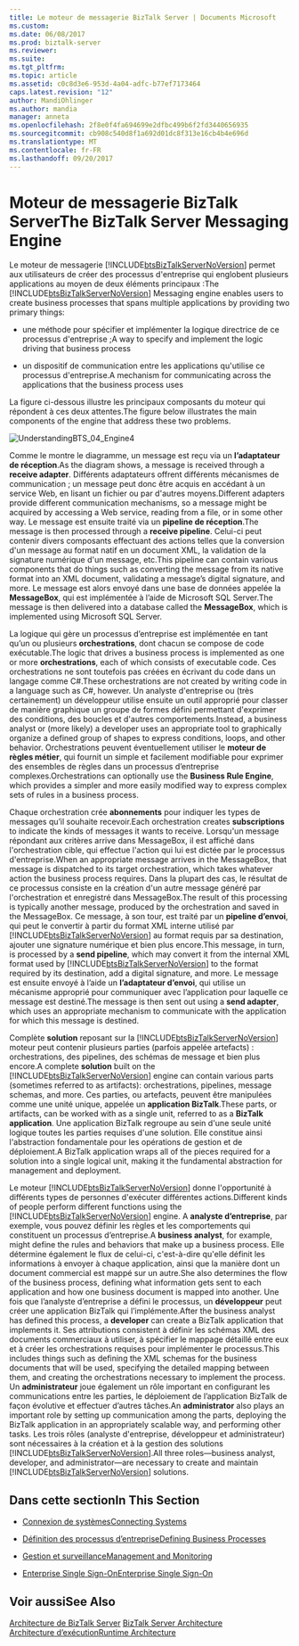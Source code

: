 ```yaml
---
title: Le moteur de messagerie BizTalk Server | Documents Microsoft
ms.custom: 
ms.date: 06/08/2017
ms.prod: biztalk-server
ms.reviewer: 
ms.suite: 
ms.tgt_pltfrm: 
ms.topic: article
ms.assetid: c0c8d3e6-953d-4a04-adfc-b77ef7173464
caps.latest.revision: "12"
author: MandiOhlinger
ms.author: mandia
manager: anneta
ms.openlocfilehash: 2f8e0f4fa694699e2dfbc499b6f2fd3440656935
ms.sourcegitcommit: cb908c540d8f1a692d01dc8f313e16cb4b4e696d
ms.translationtype: MT
ms.contentlocale: fr-FR
ms.lasthandoff: 09/20/2017
---
```

# <a name="the-biztalk-server-messaging-engine"></a><span data-ttu-id="8309d-102">Moteur de messagerie BizTalk Server</span><span class="sxs-lookup"><span data-stu-id="8309d-102">The BizTalk Server Messaging Engine</span></span>
<span data-ttu-id="8309d-103">Le moteur de messagerie [!INCLUDE[btsBizTalkServerNoVersion](../includes/btsbiztalkservernoversion-md.md)] permet aux utilisateurs de créer des processus d'entreprise qui englobent plusieurs applications au moyen de deux éléments principaux :</span><span class="sxs-lookup"><span data-stu-id="8309d-103">The [!INCLUDE[btsBizTalkServerNoVersion](../includes/btsbiztalkservernoversion-md.md)] Messaging engine enables users to create business processes that spans multiple applications by providing two primary things:</span></span>  
  
-   <span data-ttu-id="8309d-104">une méthode pour spécifier et implémenter la logique directrice de ce processus d'entreprise ;</span><span class="sxs-lookup"><span data-stu-id="8309d-104">A way to specify and implement the logic driving that business process</span></span>  
  
-   <span data-ttu-id="8309d-105">un dispositif de communication entre les applications qu'utilise ce processus d'entreprise.</span><span class="sxs-lookup"><span data-stu-id="8309d-105">A mechanism for communicating across the applications that the business process uses</span></span>  
  
 <span data-ttu-id="8309d-106">La figure ci-dessous illustre les principaux composants du moteur qui répondent à ces deux attentes.</span><span class="sxs-lookup"><span data-stu-id="8309d-106">The figure below illustrates the main components of the engine that address these two problems.</span></span>  
  
 ![](../core/media/understandingbts-04-engine4.gif "UnderstandingBTS_04_Engine4")  
  
 <span data-ttu-id="8309d-107">Comme le montre le diagramme, un message est reçu via un **l’adaptateur de réception**.</span><span class="sxs-lookup"><span data-stu-id="8309d-107">As the diagram shows, a message is received through a **receive adapter**.</span></span> <span data-ttu-id="8309d-108">Différents adaptateurs offrent différents mécanismes de communication ; un message peut donc être acquis en accédant à un service Web, en lisant un fichier ou par d'autres moyens.</span><span class="sxs-lookup"><span data-stu-id="8309d-108">Different adapters provide different communication mechanisms, so a message might be acquired by accessing a Web service, reading from a file, or in some other way.</span></span> <span data-ttu-id="8309d-109">Le message est ensuite traité via un **pipeline de réception**.</span><span class="sxs-lookup"><span data-stu-id="8309d-109">The message is then processed through a **receive pipeline**.</span></span> <span data-ttu-id="8309d-110">Celui-ci peut contenir divers composants effectuant des actions telles que la conversion d'un message au format natif en un document XML, la validation de la signature numérique d'un message, etc.</span><span class="sxs-lookup"><span data-stu-id="8309d-110">This pipeline can contain various components that do things such as converting the message from its native format into an XML document, validating a message’s digital signature, and more.</span></span> <span data-ttu-id="8309d-111">Le message est alors envoyé dans une base de données appelée la **MessageBox**, qui est implémentée à l’aide de Microsoft SQL Server.</span><span class="sxs-lookup"><span data-stu-id="8309d-111">The message is then delivered into a database called the **MessageBox**, which is implemented using Microsoft SQL Server.</span></span>  
  
 <span data-ttu-id="8309d-112">La logique qui gère un processus d’entreprise est implémentée en tant qu’un ou plusieurs **orchestrations**, dont chacun se compose de code exécutable.</span><span class="sxs-lookup"><span data-stu-id="8309d-112">The logic that drives a business process is implemented as one or more **orchestrations**, each of which consists of executable code.</span></span> <span data-ttu-id="8309d-113">Ces orchestrations ne sont toutefois pas créées en écrivant du code dans un langage comme C#.</span><span class="sxs-lookup"><span data-stu-id="8309d-113">These orchestrations are not created by writing code in a language such as C#, however.</span></span> <span data-ttu-id="8309d-114">Un analyste d'entreprise ou (très certainement) un développeur utilise ensuite un outil approprié pour classer de manière graphique un groupe de formes défini permettant d'exprimer des conditions, des boucles et d'autres comportements.</span><span class="sxs-lookup"><span data-stu-id="8309d-114">Instead, a business analyst or (more likely) a developer uses an appropriate tool to graphically organize a defined group of shapes to express conditions, loops, and other behavior.</span></span> <span data-ttu-id="8309d-115">Orchestrations peuvent éventuellement utiliser le **moteur de règles métier**, qui fournit un simple et facilement modifiable pour exprimer des ensembles de règles dans un processus d’entreprise complexes.</span><span class="sxs-lookup"><span data-stu-id="8309d-115">Orchestrations can optionally use the **Business Rule Engine**, which provides a simpler and more easily modified way to express complex sets of rules in a business process.</span></span>  
  
 <span data-ttu-id="8309d-116">Chaque orchestration crée **abonnements** pour indiquer les types de messages qu’il souhaite recevoir.</span><span class="sxs-lookup"><span data-stu-id="8309d-116">Each orchestration creates **subscriptions** to indicate the kinds of messages it wants to receive.</span></span> <span data-ttu-id="8309d-117">Lorsqu'un message répondant aux critères arrive dans MessageBox, il est affiché dans l'orchestration cible, qui effectue l'action qui lui est dictée par le processus d'entreprise.</span><span class="sxs-lookup"><span data-stu-id="8309d-117">When an appropriate message arrives in the MessageBox, that message is dispatched to its target orchestration, which takes whatever action the business process requires.</span></span> <span data-ttu-id="8309d-118">Dans la plupart des cas, le résultat de ce processus consiste en la création d'un autre message généré par l'orchestration et enregistré dans MessageBox.</span><span class="sxs-lookup"><span data-stu-id="8309d-118">The result of this processing is typically another message, produced by the orchestration and saved in the MessageBox.</span></span> <span data-ttu-id="8309d-119">Ce message, à son tour, est traité par un **pipeline d’envoi**, qui peut le convertir à partir du format XML interne utilisé par [!INCLUDE[btsBizTalkServerNoVersion](../includes/btsbiztalkservernoversion-md.md)] au format requis par sa destination, ajouter une signature numérique et bien plus encore.</span><span class="sxs-lookup"><span data-stu-id="8309d-119">This message, in turn, is processed by a **send pipeline**, which may convert it from the internal XML format used by [!INCLUDE[btsBizTalkServerNoVersion](../includes/btsbiztalkservernoversion-md.md)] to the format required by its destination, add a digital signature, and more.</span></span> <span data-ttu-id="8309d-120">Le message est ensuite envoyé à l’aide un **l’adaptateur d’envoi**, qui utilise un mécanisme approprié pour communiquer avec l’application pour laquelle ce message est destiné.</span><span class="sxs-lookup"><span data-stu-id="8309d-120">The message is then sent out using a **send adapter**, which uses an appropriate mechanism to communicate with the application for which this message is destined.</span></span>  
  
 <span data-ttu-id="8309d-121">Complète **solution** reposant sur la [!INCLUDE[btsBizTalkServerNoVersion](../includes/btsbiztalkservernoversion-md.md)] moteur peut contenir plusieurs parties (parfois appelée artefacts) : orchestrations, des pipelines, des schémas de message et bien plus encore.</span><span class="sxs-lookup"><span data-stu-id="8309d-121">A complete **solution** built on the [!INCLUDE[btsBizTalkServerNoVersion](../includes/btsbiztalkservernoversion-md.md)] engine can contain various parts (sometimes referred to as artifacts): orchestrations, pipelines, message schemas, and more.</span></span> <span data-ttu-id="8309d-122">Ces parties, ou artefacts, peuvent être manipulées comme une unité unique, appelée un **application BizTalk**.</span><span class="sxs-lookup"><span data-stu-id="8309d-122">These parts, or artifacts, can be worked with as a single unit, referred to as a **BizTalk application**.</span></span> <span data-ttu-id="8309d-123">Une application BizTalk regroupe au sein d'une seule unité logique toutes les parties requises d'une solution. Elle constitue ainsi l'abstraction fondamentale pour les opérations de gestion et de déploiement.</span><span class="sxs-lookup"><span data-stu-id="8309d-123">A BizTalk application wraps all of the pieces required for a solution into a single logical unit, making it the fundamental abstraction for management and deployment.</span></span>  
  
 <span data-ttu-id="8309d-124">Le moteur [!INCLUDE[btsBizTalkServerNoVersion](../includes/btsbiztalkservernoversion-md.md)] donne l'opportunité à différents types de personnes d'exécuter différentes actions.</span><span class="sxs-lookup"><span data-stu-id="8309d-124">Different kinds of people perform different functions using the [!INCLUDE[btsBizTalkServerNoVersion](../includes/btsbiztalkservernoversion-md.md)] engine.</span></span> <span data-ttu-id="8309d-125">A **analyste d’entreprise**, par exemple, vous pouvez définir les règles et les comportements qui constituent un processus d’entreprise.</span><span class="sxs-lookup"><span data-stu-id="8309d-125">A **business analyst**, for example, might define the rules and behaviors that make up a business process.</span></span> <span data-ttu-id="8309d-126">Elle détermine également le flux de celui-ci, c'est-à-dire qu'elle définit les informations à envoyer à chaque application, ainsi que la manière dont un document commercial est mappé sur un autre.</span><span class="sxs-lookup"><span data-stu-id="8309d-126">She also determines the flow of the business process, defining what information gets sent to each application and how one business document is mapped into another.</span></span> <span data-ttu-id="8309d-127">Une fois que l’analyste d’entreprise a défini le processus, un **développeur** peut créer une application BizTalk qui l’implémente.</span><span class="sxs-lookup"><span data-stu-id="8309d-127">After the business analyst has defined this process, a **developer** can create a BizTalk application that implements it.</span></span> <span data-ttu-id="8309d-128">Ses attributions consistent à définir les schémas XML des documents commerciaux à utiliser, à spécifier le mappage détaillé entre eux et à créer les orchestrations requises pour implémenter le processus.</span><span class="sxs-lookup"><span data-stu-id="8309d-128">This includes things such as defining the XML schemas for the business documents that will be used, specifying the detailed mapping between them, and creating the orchestrations necessary to implement the process.</span></span> <span data-ttu-id="8309d-129">Un **administrateur** joue également un rôle important en configurant les communications entre les parties, le déploiement de l’application BizTalk de façon évolutive et effectuer d’autres tâches.</span><span class="sxs-lookup"><span data-stu-id="8309d-129">An **administrator** also plays an important role by setting up communication among the parts, deploying the BizTalk application in an appropriately scalable way, and performing other tasks.</span></span> <span data-ttu-id="8309d-130">Les trois rôles (analyste d'entreprise, développeur et administrateur) sont nécessaires à la création et à la gestion des solutions [!INCLUDE[btsBizTalkServerNoVersion](../includes/btsbiztalkservernoversion-md.md)].</span><span class="sxs-lookup"><span data-stu-id="8309d-130">All three roles—business analyst, developer, and administrator—are necessary to create and maintain [!INCLUDE[btsBizTalkServerNoVersion](../includes/btsbiztalkservernoversion-md.md)] solutions.</span></span>  
  
## <a name="in-this-section"></a><span data-ttu-id="8309d-131">Dans cette section</span><span class="sxs-lookup"><span data-stu-id="8309d-131">In This Section</span></span>  
  
-   [<span data-ttu-id="8309d-132">Connexion de systèmes</span><span class="sxs-lookup"><span data-stu-id="8309d-132">Connecting Systems</span></span>](../core/connecting-systems.md)  
  
-   [<span data-ttu-id="8309d-133">Définition des processus d’entreprise</span><span class="sxs-lookup"><span data-stu-id="8309d-133">Defining Business Processes</span></span>](../core/defining-business-processes.md)  
  
-   [<span data-ttu-id="8309d-134">Gestion et surveillance</span><span class="sxs-lookup"><span data-stu-id="8309d-134">Management and Monitoring</span></span>](../core/management-and-monitoring.md)  
  
-   [<span data-ttu-id="8309d-135">Enterprise Single Sign-On</span><span class="sxs-lookup"><span data-stu-id="8309d-135">Enterprise Single Sign-On</span></span>](../core/enterprise-single-sign-on-sso.md)  
  
## <a name="see-also"></a><span data-ttu-id="8309d-136">Voir aussi</span><span class="sxs-lookup"><span data-stu-id="8309d-136">See Also</span></span>  
 <span data-ttu-id="8309d-137">[Architecture de BizTalk Server](../core/biztalk-server-architecture.md) </span><span class="sxs-lookup"><span data-stu-id="8309d-137">[BizTalk Server Architecture](../core/biztalk-server-architecture.md) </span></span>  
 [<span data-ttu-id="8309d-138">Architecture d’exécution</span><span class="sxs-lookup"><span data-stu-id="8309d-138">Runtime Architecture</span></span>](../core/runtime-architecture.md)